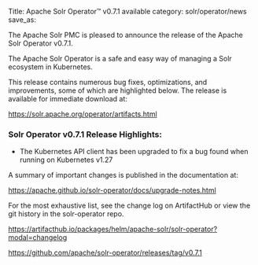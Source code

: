 Title: Apache Solr Operator™ v0.7.1 available
category: solr/operator/news
save_as:

The Apache Solr PMC is pleased to announce the release of the Apache Solr Operator v0.7.1.

The Apache Solr Operator is a safe and easy way of managing a Solr ecosystem in Kubernetes.

This release contains numerous bug fixes, optimizations, and improvements, some of which are highlighted below. The release is available for immediate download at:

  <https://solr.apache.org/operator/artifacts.html>

### Solr Operator v0.7.1 Release Highlights:

* The Kubernetes API client has been upgraded to fix a bug found when running on Kubernetes v1.27

A summary of important changes is published in the documentation at:

  <https://apache.github.io/solr-operator/docs/upgrade-notes.html>

For the most exhaustive list, see the change log on ArtifactHub or view the git history in the solr-operator repo.

  <https://artifacthub.io/packages/helm/apache-solr/solr-operator?modal=changelog>

  <https://github.com/apache/solr-operator/releases/tag/v0.7.1>
